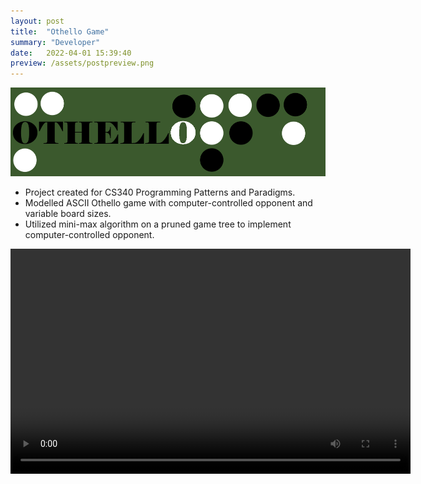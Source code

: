 ```yaml
---
layout: post
title:  "Othello Game"
summary: "Developer"
date:   2022-04-01 15:39:40
preview: /assets/postpreview.png
---
```


![Picture 1](/assets/Othello_Title.png)
* Project created for CS340 Programming Patterns and Paradigms.
* Modelled ASCII Othello game with computer-controlled opponent and variable board sizes. 
* Utilized mini-max algorithm on a pruned game tree to implement computer-controlled opponent.

<video width="640" height="360" controls>
  <source src="assets/OthelloDemo.mp4" type="video/mp4">
  Your browser does not support the video tag.
</video>
